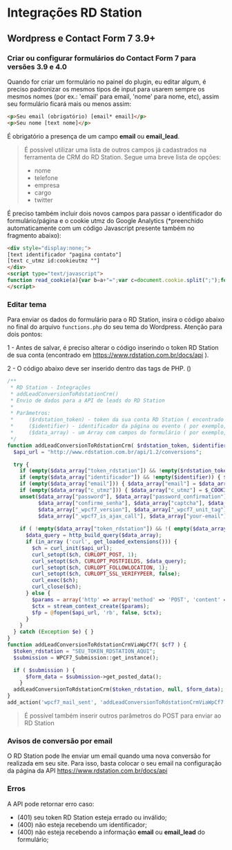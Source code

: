 # Integrações RD Station
## Wordpress e Contact Form 7 3.9+

### Criar ou configurar formulários do Contact Form 7 para versões 3.9 e 4.0

Quando for criar um formulário no painel do plugin, eu editar algum, é preciso padronizar os mesmos tipos de input para usarem sempre os mesmos nomes (por ex.: 'email' para email, 'nome' para nome, etc), assim seu formulário ficará mais ou menos assim:

```HTML
<p>Seu email (obrigatório) [email* email]</p>
<p>Seu nome [text nome]</p>
```

É obrigatório a presença de um campo <strong>email</strong> ou <strong>email_lead</strong>.

> É possível utilizar uma lista de outros campos já cadastrados na ferramenta de CRM do RD Station. Segue uma breve lista de opções:<ul><li>nome</li><li>telefone</li><li>empresa</li><li>cargo</li><li>twitter</li></ul>

É preciso também incluir dois novos campos para passar o identificador do formulário/página e o cookie utmz do Google Analytics (*preenchido automaticamente com um código Javascript presente também no fragmento abaixo):

```HTML
<div style="display:none;">
[text identificador "pagina contato"]
[text c_utmz id:cookieutmz ""]
</div>
<script type="text/javascript">
function read_cookie(a){var b=a+"=";var c=document.cookie.split(";");for(var d=0;d<c.length;d++){var e=c[d];while(e.charAt(0)==" ")e=e.substring(1,e.length);if(e.indexOf(b)==0){return e.substring(b.length,e.length)}}return null}try{document.getElementById("cookieutmz").value=read_cookie("__utmz")}catch(err){}
</script>
```

### Editar tema

Para enviar os dados do formulário para o RD Station, insira o código abaixo no final do arquivo <code>functions.php</code> do seu tema do Wordpress.
Atenção para dois pontos:

1 - Antes de salvar, é preciso alterar o código inserindo o token RD Station de sua conta (encontrado em https://www.rdstation.com.br/docs/api ).

2 - O código abaixo deve ser inserido dentro das tags de PHP. (<?php (...) ?>)

```PHP
/**
 * RD Station - Integrações
 * addLeadConversionToRdstationCrm()
 * Envio de dados para a API de leads do RD Station
 *
 * Parâmetros:
 *     ($rdstation_token) - token da sua conta RD Station ( encontrado em https://www.rdstation.com.br/docs/api )
 *     ($identifier) - identificador da página ou evento ( por exemplo, 'pagina-contato' )
 *     ($data_array) - um Array com campos do formulário ( por exemplo, array('email' => 'teste@rdstation.com.br', 'name' =>'Fulano') )
 */
function addLeadConversionToRdstationCrm( $rdstation_token, $identifier, $data_array ) {
  $api_url = "http://www.rdstation.com.br/api/1.2/conversions";

  try {
    if (empty($data_array["token_rdstation"]) && !empty($rdstation_token)) { $data_array["token_rdstation"] = $rdstation_token; }
    if (empty($data_array["identificador"]) && !empty($identifier)) { $data_array["identificador"] = $identifier; }
    if (empty($data_array["email"])) { $data_array["email"] = $data_array["your-email"]; }
    if (empty($data_array["c_utmz"])) { $data_array["c_utmz"] = $_COOKIE["__utmz"]; }
    unset($data_array["password"], $data_array["password_confirmation"], $data_array["senha"], 
          $data_array["confirme_senha"], $data_array["captcha"], $data_array["_wpcf7"], 
          $data_array["_wpcf7_version"], $data_array["_wpcf7_unit_tag"], $data_array["_wpnonce"], 
          $data_array["_wpcf7_is_ajax_call"], $data_array["your-email"]);
      
    if ( !empty($data_array["token_rdstation"]) && !( empty($data_array["email"]) && empty($data_array["email_lead"]) ) ) {
      $data_query = http_build_query($data_array);
      if (in_array ('curl', get_loaded_extensions())) {
        $ch = curl_init($api_url);
        curl_setopt($ch, CURLOPT_POST, 1);
        curl_setopt($ch, CURLOPT_POSTFIELDS, $data_query);
        curl_setopt($ch, CURLOPT_FOLLOWLOCATION, 1);
        curl_setopt($ch, CURLOPT_SSL_VERIFYPEER, false);
        curl_exec($ch);
        curl_close($ch);
      } else {
        $params = array('http' => array('method' => 'POST', 'content' => $data_query, 'ignore_errors' => true));
        $ctx = stream_context_create($params); 
        $fp = @fopen($api_url, 'rb', false, $ctx);
      }
    }
  } catch (Exception $e) { }
}
function addLeadConversionToRdstationCrmViaWpCf7( $cf7 ) {
  $token_rdstation = "SEU_TOKEN_RDSTATION_AQUI";
  $submission = WPCF7_Submission::get_instance();

  if ( $submission ) {
      $form_data = $submission->get_posted_data();
    }
  addLeadConversionToRdstationCrm($token_rdstation, null, $form_data);
}
add_action('wpcf7_mail_sent', 'addLeadConversionToRdstationCrmViaWpCf7');
```

> É possível também inserir outros parâmetros do POST para enviar ao RD Station

### Avisos de conversão por email

O RD Station pode lhe enviar um email quando uma nova conversão for realizada em seu site.
Para isso, basta colocar o seu email na configuração da página da API https://www.rdstation.com.br/docs/api

### Erros

A API pode retornar erro caso:
 - (401) seu token RD Station esteja errado ou inválido;
 - (400) não esteja recebendo um identificador;
 - (400) não esteja recebendo a informação <strong>email</strong> ou <strong>email_lead</strong> do formulário;
